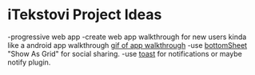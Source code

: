 # iTekstovi Project Ideas
-progressive web app
-create web app walkthrough for new users kinda like a android app walkthrough 
<a href="https://assets.materialup.com/uploads/5f1bc3fc-77d4-4bc7-bffc-ca78d4c6decf/shot.gif" target="_blank">gif of app walkthrough</a>
-use <a href="https://material.angularjs.org/latest/demo/bottomSheet">bottomSheet</a> "Show As Grid" for social sharing.
-use <a href="https://material.angularjs.org/latest/demo/toast">toast</a> for notifications or maybe notify plugin.
